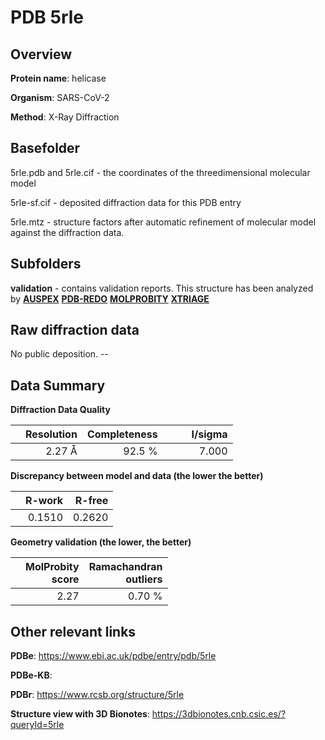 # PDB 5rle

## Overview

**Protein name**: helicase

**Organism**: SARS-CoV-2

**Method**: X-Ray Diffraction



## Basefolder

5rle.pdb and 5rle.cif - the coordinates of the threedimensional molecular model

5rle-sf.cif - deposited diffraction data for this PDB entry

5rle.mtz - structure factors after automatic refinement of molecular model against the diffraction data.

## Subfolders





**validation** - contains validation reports. This structure has been analyzed by [**AUSPEX**](https://github.com/thorn-lab/coronavirus_structural_task_force/tree/master/pdb/helicase/SARS-CoV-2/5rle/validation/auspex) [**PDB-REDO**](https://github.com/thorn-lab/coronavirus_structural_task_force/tree/master/pdb/helicase/SARS-CoV-2/5rle/validation/pdb-redo) [**MOLPROBITY**](https://github.com/thorn-lab/coronavirus_structural_task_force/tree/master/pdb/helicase/SARS-CoV-2/5rle/validation/molprobity) [**XTRIAGE**](https://github.com/thorn-lab/coronavirus_structural_task_force/blob/master/pdb/helicase/SARS-CoV-2/5rle/validation/Xtriage_output.log)  



## Raw diffraction data

No public deposition. --<br> 

## Data Summary
**Diffraction Data Quality**

|   | Resolution | Completeness| I/sigma |
|---|-------------:|----------------:|--------------:|
|   |2.27 Å|92.5  %|<img width=50/>7.000|

**Discrepancy between model and data (the lower the better)**

|   | **R-work**| **R-free**   
|---|-------------:|----------------:|           
||  0.1510|  0.2620|

**Geometry validation (the lower, the better)**

|   |**MolProbity<br>score**| **Ramachandran<br>outliers** 
|---|-------------:|----------------:|
||  2.27|  0.70 %|

 

 



## Other relevant links 
**PDBe**:  https://www.ebi.ac.uk/pdbe/entry/pdb/5rle

**PDBe-KB**:  
 
**PDBr**: https://www.rcsb.org/structure/5rle 

**Structure view with 3D Bionotes**: https://3dbionotes.cnb.csic.es/?queryId=5rle

